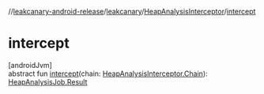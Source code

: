 //[leakcanary-android-release](../../../index.md)/[leakcanary](../index.md)/[HeapAnalysisInterceptor](index.md)/[intercept](intercept.md)

# intercept

[androidJvm]\
abstract fun [intercept](intercept.md)(chain: [HeapAnalysisInterceptor.Chain](-chain/index.md)): [HeapAnalysisJob.Result](../-heap-analysis-job/-result/index.md)
